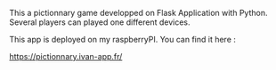 This a pictionnary game developped on Flask Application with Python. Several players can played one different devices.

This app is deployed on my raspberryPI. You can find it here :

https://pictionnary.ivan-app.fr/
